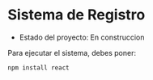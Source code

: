 <h1>Sistema de Registro</h1>

- Estado del proyecto: En construccion

Para ejecutar el sistema, debes poner:

````npm install react````

